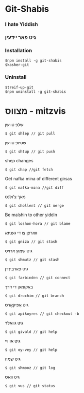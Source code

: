 # Git-Shabis
### I hate Yiddish
###  גיט פאר יידעין

### Installation
```
$npm install -g git-shabis
$kasher-git
```
### Uninstall
```
$treif-up-git
$npm uninstall -g git-shabis
```
# מצווס - mitzvis
שלפ טוישן
```
$ git shlep // git pull
```
שטיופ טוישן
```
$ git shtup // git push
```
shep changes
```
$ git chap //git fetch
```
Get nafka mina of different girsas
```
$ git nafka-mina //git diff
```
מאך צ'ולנט
```
$ git chollent // git merge
```
Be malshin to other yiddin
```
$ git loshon-hora // git blame
```
וואַרפן צו די געניזאַ
```
$ git gniza // git stash
```
גיט שמוץ ארויס
```
$ git shmutz // git stash
```
גיט פאַרבינדן
```
$ git farbinden // git connect
```
באַקומען די דרך 
```
$ git drochim // git branch
```
גיט אַפּיקאָרס
```
$ git apikoyres // git checkout -b
```
גיט גוואַלד
```
$ git givald // git help
```
גיט או ויי
```
$ git oy-vey // git help
```
גיט שמוז
```
$ git shmooz // git log
```
גיט וואס
```
$ git vus // git status
```

